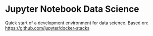 # Jupyter Notebook Data Science
Quick start of a development environment for data science. Based on: https://github.com/jupyter/docker-stacks
